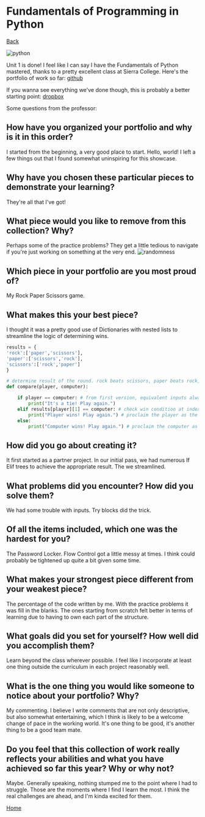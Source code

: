 # Fundamentals of Programming in Python
[Back](https://www.woodyhooten.com)

![python](https://i.imgur.com/PbehiH2.png)

Unit 1 is done! I feel like I can say I have the Fundamentals of Python mastered, thanks to a pretty excellent class at Sierra College. Here's the portfolio of work so far:
[github](https://github.com/frymatic/Fundamentals-of-Python)

If you wanna see everything we've done though, this is probably a better starting point:
[dropbox](https://www.dropbox.com/sh/20oetseuokictz7/AACu33oQrltq51L7O8bk2PKEa?dl=0)

Some questions from the professor:

## How have you organized your portfolio and why is it in this order?
I started from the beginning, a very good place to start. Hello, world! I left a few things out that I found somewhat uninspiring for this showcase.

## Why have you chosen these particular pieces to demonstrate your learning? 
They're all that I've got!

## What piece would you like to remove from this collection? Why?

Perhaps some of the practice problems? They get a little tedious to navigate if you're just working on something at the very end.
![randomness](https://i.imgur.com/yfEIlGy.png)

## Which piece in your portfolio are you most proud of?

My Rock Paper Scissors game. 

## What makes this your best piece?

I thought it was a pretty good use of Dictionaries with nested lists to streamline the logic of determining wins.
```python
results = {
'rock':['paper','scissors'],
'paper':['scissors','rock'],
'scissors':['rock','paper']
}

# determine result of the round. rock beats scissors, paper beats rock, scissors beat paper
def compare(player, computer):

	if player == computer: # from first version, equivalent inputs always resolved as ties, still useful in more streamline version
		print("It's a tie! Play again.")
	elif results[player][1] == computer: # check win condition at index 1 against computer's choice relative to the player's input
		print("Player wins! Play again.") # proclaim the player as the winner
	else:
		print("Computer wins! Play again.") # proclaim the computer as the winner
```

## How did you go about creating it?

It first started as a partner project. In our initial pass, we had numerous If Elif trees to achieve the appropriate result. The we streamlined. 

## What problems did you encounter? How did you solve them? 

We had some trouble with inputs. Try blocks did the trick.

## Of all the items included, which one was the hardest for you?   

The Password Locker. Flow Control got a little messy at times. I think could probably be tightened up quite a bit given some time.

## What makes your strongest piece different from your weakest piece?

The percentage of the code written by me. With the practice problems it was fill in the blanks. The ones starting from scratch felt better in terms of learning due to having to own each part of the structure.

## What goals did you set for yourself? How well did you accomplish them?

Learn beyond the class wherever possible. I feel like I incorporate at least one thing outside the curriculum in each project reasonably well. 

## What is the one thing you would like someone to notice about your portfolio? Why?

My commenting. I believe I write comments that are not only descriptive, but also somewhat entertaining, which I think is likely to be a welcome change of pace in the working world. It's one thing to be good, it's another thing to be a good team mate.

## Do you feel that this collection of work really reflects your abilities and what you have achieved so far this year? Why or why not?

Maybe. Generally speaking, nothing stumped me to the point where I had to struggle. Those are the moments where I find I learn the most. I think the real challenges are ahead, and I'm kinda excited for them.

[Home](https://www.woodyhooten.com)
